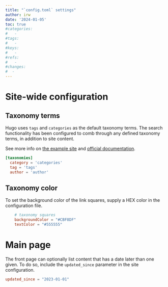```yaml
---
title: "`config.toml` settings"
author: irw
date: '2024-01-05'
toc: true
#categories:
#   - 
#tags:
#   - 
#keys:
#   - 
#refs:
#   - 
#changes:
#  - 
---
```


# Site-wide configuration

## Taxonomy terms

Hugo uses `tags` and `categories` as the default taxonomy terms. The search functionality has been configured to comb through any defined taxonomy terms, in addition to site content.

See more info on [the example site](/hugo-usage/taxonomy/) and [official documentation](https://gohugo.io/content-management/taxonomies/).

```toml
[taxonomies]
  category = 'categories'
  tag = 'tags'
  author = 'author'
```

## Taxonomy color

To set the background color of the link squares, supply a HEX color in the configuration file.

```toml
    # taxonomy squares
    backgroundColor = "#CBF8DF"
    textColor = "#555555"
```

# Main page

The front page can optionally list content that has a date later than one given. To do so, include the `updated_since` parameter in the site configuration.

```toml
updated_since = "2023-01-01"
```